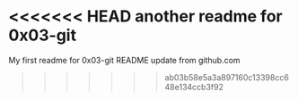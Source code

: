 <<<<<<< HEAD
another readme for 0x03-git
=======
My first readme for 0x03-git
README update from github.com
>>>>>>> ab03b58e5a3a897160c13398cc648e134ccb3f92

